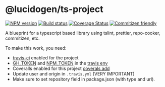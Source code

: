# @lucidogen/ts-project

[![NPM version][npm-image]][npm-url]
[![Build status][travis-image]][travis-url]
[![Coverage Status][coverage-image]][coverage-url]
[![Commitizen friendly][commitizen-image]][commitizen-url]

[npm-image]: https://img.shields.io/npm/v/@lucidogen/ts-project.svg?style=flat
[npm-url]: https://npmjs.org/package/@lucidogen/ts-project
[travis-image]: https://img.shields.io/travis/lucidogen/ts-project.svg?style=flat
[travis-url]: https://travis-ci.org/lucidogen/ts-project
[coverage-image]: https://img.shields.io/coveralls/github/lucidogen/ts-project.svg?style=flat
[coverage-url]: https://coveralls.io/github/lucidogen/ts-project
[commitizen-image]: https://img.shields.io/badge/commitizen-friendly-brightgreen.svg?style=flat
[commitizen-url]: http://commitizen.github.io/cz-cli/

A blueprint for a typescript based library using tslint, prettier, repo-cooker, commitizen, etc.

To make this work, you need:

- [travis-ci][travis-url] enabled for the project
- [GH_TOKEN][github-tokens] and [NPM_TOKEN][npm-url] in the [travis env][travis-url]
- Coveralls enabled for this project [coverals add][coveralls-add]
- Update user and origin in `.travis.yml` (VERY IMPORTANT)
- Make sure to set repository field in package.json (with type and url).

[coveralls-add]: https://coveralls.io/repos/new
[github-tokens]: https://github.com/settings/tokens
[npm-url]: https://npmjs.org/package/@lucidogen/ts-project
[travis-url]: https://travis-ci.org/lucidogen/ts-project

